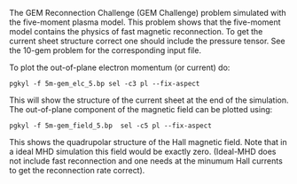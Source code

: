 The GEM Reconnection Challenge (GEM Challenge) problem simulated with
the five-moment plasma model. This problem shows that the five-moment
model contains the physics of fast magnetic reconnection. To get the
current sheet structure correct one should include the pressure
tensor. See the 10-gem problem for the corresponding input file.

To plot the out-of-plane electron momentum (or current) do:

```
pgkyl -f 5m-gem_elc_5.bp sel -c3 pl --fix-aspect
```

This will show the structure of the current sheet at the end of the
simulation. The out-of-plane component of the magnetic field can be
plotted using:

```
pgkyl -f 5m-gem_field_5.bp  sel -c5 pl --fix-aspect
```

This shows the quadrupolar structure of the Hall magnetic field. Note
that in a ideal MHD simulation this field would be exactly
zero. (Ideal-MHD does not include fast reconnection and one needs at
the minumum Hall currents to get the reconnection rate correct).